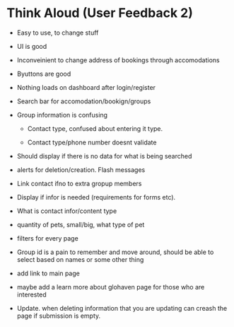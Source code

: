 # Think Aloud (User Feedback 2)

-    Easy to use, to change stuff

-   UI is good

-   Inconveinient to change address of bookings through accomodations

-   Byuttons are good

-   Nothing loads on dashboard after login/register

-   Search bar for accomodation/bookign/groups

-   Group information is confusing

    -   Contact type, confused about entering it type. 

    - Contact type/phone number doesnt validate

-   Should display if there is no data for what is being searched

-   alerts for deletion/creation. Flash messages 

-   Link contact ifno to extra gropup members

-   Display if infor is needed (requirements for forms etc).

-   What is contact infor/content type

-   quantity of pets, small/big, what type of pet

-   filters for every page

-   Group id is a pain to remember and move around, should be able to select based on names or some other thing

-   add link to main page 

-   maybe add a learn more about glohaven page for those who are interested

-   Update. when deleting information that you are updating can creash the page if submission is empty.